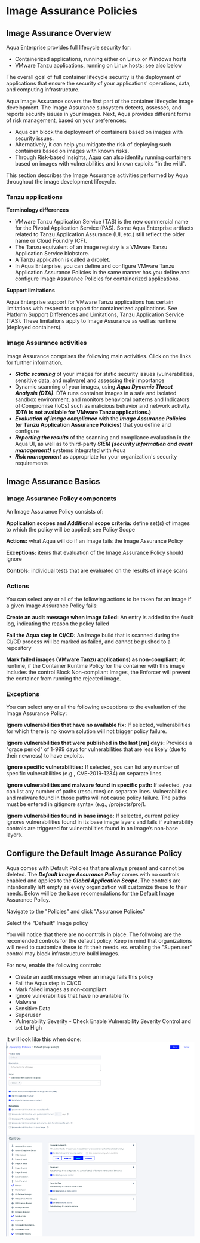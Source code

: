 # Image Assurance Policies

## Image Assurance Overview

Aqua Enterprise provides full lifecycle security for:

* Containerized applications, running either on Linux or Windows hosts
* VMware Tanzu applications, running on Linux hosts; see also below

The overall goal of full container lifecycle security is the deployment of applications that ensure the security of your applications' operations, data, and computing infrastructure.

Aqua Image Assurance covers the first part of the container lifecycle: image development. The Image Assurance subsystem detects, assesses, and reports security issues in your images. Next, Aqua provides different forms of risk management, based on your preferences:

* Aqua can block the deployment of containers based on images with security issues.
* Alternatively, it can help you mitigate the risk of deploying such containers based on images with known risks.
* Through Risk-based Insights, Aqua can also identify running containers based on images with vulnerabilities and known exploits "in the wild".

This section describes the Image Assurance activities performed by Aqua throughout the image development lifecycle.

### **Tanzu applications**

**Terminology differences**

* VMware Tanzu Application Service (TAS) is the new commercial name for the Pivotal Application Service (PAS). Some Aqua Enterprise artifacts related to Tanzu Application Assurance (UI, etc.) still reflect the older name or Cloud Foundry (CF).
* The Tanzu equivalent of an image registry is a VMware Tanzu Application Service blobstore.
* A Tanzu application is called a droplet.
* In Aqua Enterprise, you can define and configure VMware Tanzu Application Assurance Policies in the same manner has you define and configure Image Assurance Policies for containerized applications.

**Support limitations**

Aqua Enterprise support for VMware Tanzu applications has certain limitations with respect to support for containerized applications. See Platform Support Differences and Limitations, Tanzu Application Service (TAS). These limitations apply to Image Assurance as well as runtime (deployed containers).

### **Image Assurance activities**

Image Assurance comprises the following main activities. Click on the links for further information.

* ***Static scanning*** of your images for static security issues (vulnerabilities, sensitive data, and malware) and assessing their importance
* Dynamic scanning of your images, using ***Aqua Dynamic Threat Analysis (DTA)***. DTA runs container images in a safe and isolated sandbox environment, and monitors behavioral patterns and Indicators of Compromise (IoCs) such as malicious behavior and network activity. **(DTA is not available for VMware Tanzu applications.)**
* ***Evaluation of image compliance*** with the ***Image Assurance Policies*** **(or Tanzu Application Assurance Policies)** that you define and configure
* ***Reporting the results*** of the scanning and compliance evaluation in the Aqua UI, as well as to third-party ***SIEM (security information and event management)*** systems integrated with Aqua
* ***Risk management*** as appropriate for your organization's security requirements


## Image Assurance Basics

### **Image Assurance Policy components**

An Image Assurance Policy consists of:

**Application scopes and Additional scope criteria:** define set(s) of images to which the policy will be applied; see Policy Scope

**Actions:** what Aqua will do if an image fails the Image Assurance Policy

**Exceptions:** items that evaluation of the Image Assurance Policy should ignore

**Controls:** individual tests that are evaluated on the results of image scans

### **Actions**
You can select any or all of the following actions to be taken for an image if a given Image Assurance Policy fails:

**Create an audit message when image failed:** An entry is added to the Audit log, indicating the reason the policy failed

**Fail the Aqua step in CI/CD:** An image build that is scanned during the CI/CD process will be marked as failed, and cannot be pushed to a repository

**Mark failed images (VMware Tanzu applications) as non-compliant:** At runtime, if the Container Runtime Policy for the container with this image includes the control Block Non-compliant Images, the Enforcer will prevent the container from running the rejected image.

### **Exceptions**
You can select any or all the following exceptions to the evaluation of the Image Assurance Policy:

**Ignore vulnerabilities that have no available fix:** If selected, vulnerabilities for which there is no known solution will not trigger policy failure.

**Ignore vulnerabilities that were published in the last [nn] days:** Provides a "grace period" of 1-999 days for vulnerabilities that are less likely (due to their newness) to have exploits.

**Ignore specific vulnerabilities:** If selected, you can list any number of specific vulnerabilities (e.g., CVE-2019-1234) on separate lines.

**Ignore vulnerabilities and malware found in specific path:** If selected, you can list any number of paths (resources) on separate lines. Vulnerabilities and malware found in those paths will not cause policy failure. The paths must be entered in gitignore syntax (e.g., /projects/proj1.

**Ignore vulnerabilities found in base image:** If selected, current policy ignores vulnerabilities found in its base image layers and fails if vulnerability controls are triggered for vulnerabilities found in an image’s non-base layers.

## Configure the Default Image Assurance Policy

Aqua comes with Default Policies that are always present and cannot be deleted.  The ***Default Image Assurance Policy*** comes with no controls enabled and applies to the ***Global Application Scope***.  The controls are intentionally left empty as every organization will customize these to their needs. Below will be the base recomendations for the Default Image Assurance Policy.

Navigate to the "Policies" and click "Assurance Policies"<br>

Select the "Default" Image policy<br>

You will notice that there are no controls in place. The follwoing are the recomended controls for the default policy. Keep in mind that organizations will need to customize these to fit their needs.  ex. enabling the "Superuser" control may block infrastructure build images.

For now, enable the following controls:

* Create an audit message when an image fails this policy
* Fail the Aqua step in CI/CD
* Mark failed images as non-compliant
* Ignore vulnerabilities that have no available fix
* Malware
* Sensitive Data
* Superuser
* Vulnerability Severity - Check Enable Vulnerability Severity Control and set to High

It will look like this when done:
![](../shiftleft/images/iapolicy.png)




